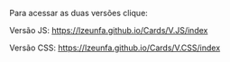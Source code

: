 Para acessar as duas versões clique:

Versão JS: https://lzeunfa.github.io/Cards/V.JS/index

Versão CSS: https://lzeunfa.github.io/Cards/V.CSS/index
